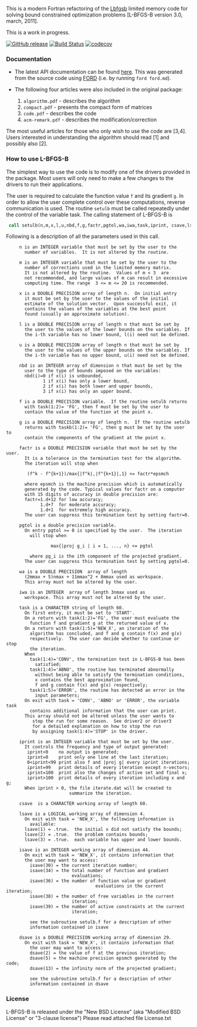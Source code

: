 This is a modern Fortran refactoring of the [Lbfgsb](http://users.iems.northwestern.edu/~nocedal/lbfgsb.html) limited memory code for solving bound constrained optimization problems [L-BFGS-B version 3.0, march, 2011].

This is a work in progress.

[![GitHub release](https://img.shields.io/github/release/jacobwilliams/lbfgsb.svg?style=plastic)](https://github.com/jacobwilliams/lbfgsb/releases/latest)
[![Build Status](https://github.com/jacobwilliams/lbfgsb/actions/workflows/CI.yml/badge.svg)](https://github.com/jacobwilliams/lbfgsb/actions)
[![codecov](https://codecov.io/gh/jacobwilliams/lbfgsb/branch/master/graph/badge.svg?token=BHtd51oUTE)](https://codecov.io/gh/jacobwilliams/lbfgsb)

### Documentation

  * The latest API documentation can be found [here](https://jacobwilliams.github.io/lbfgsb/). This was generated from the source code using [FORD](https://github.com/Fortran-FOSS-Programmers/ford) (i.e. by running `ford ford.md`).

  * The following four articles were also included in the original package:

     1. `algorithm.pdf`     -  describes the algorithm
     2. `compact.pdf`       -  presents the compact form of matrices
     3. `code.pdf`          -  describes the code
     4. `acm-remark.pdf`    -  describes the modification/correction

   The most useful articles for those who only wish to use the code
   are [3,4]. Users interested in understanding the algorithm should
   read [1] and possibly also [2].

### How to use L-BFGS-B

The simplest way to use the code is to modify one of the
drivers provided in the package.  Most users will only need to make
a few changes to the drivers to run their applications.

The user is required to calculate the function value `f` and its gradient `g`.
In order to allow the user complete control over these computations,
reverse communication is used.  The routine `setulb` must be called
repeatedly under the control of the variable task.  The calling
statement of L-BFGS-B is

```fortran
 call setulb(n,m,x,l,u,nbd,f,g,factr,pgtol,wa,iwa,task,iprint, csave,lsave,isave,dsave)
```

Following is a description of all the parameters used in this call.

```
     n is an INTEGER variable that must be set by the user to the
       number of variables.  It is not altered by the routine.

     m is an INTEGER variable that must be set by the user to the
       number of corrections used in the limited memory matrix.
       It is not altered by the routine.  Values of m < 3  are
       not recommended, and large values of m can result in excessive
       computing time. The range  3 <= m <= 20 is recommended.

     x is a DOUBLE PRECISION array of length n.  On initial entry
       it must be set by the user to the values of the initial
       estimate of the solution vector.  Upon successful exit, it
       contains the values of the variables at the best point
       found (usually an approximate solution).

     l is a DOUBLE PRECISION array of length n that must be set by
       the user to the values of the lower bounds on the variables. If
       the i-th variable has no lower bound, l(i) need not be defined.

     u is a DOUBLE PRECISION array of length n that must be set by
       the user to the values of the upper bounds on the variables. If
       the i-th variable has no upper bound, u(i) need not be defined.

     nbd is an INTEGER array of dimension n that must be set by the
       user to the type of bounds imposed on the variables:
       nbd(i)=0 if x(i) is unbounded,
              1 if x(i) has only a lower bound,
              2 if x(i) has both lower and upper bounds,
              3 if x(i) has only an upper bound.

     f is a DOUBLE PRECISION variable.  If the routine setulb returns
       with task(1:2)= 'FG', then f must be set by the user to
       contain the value of the function at the point x.

     g is a DOUBLE PRECISION array of length n.  If the routine setulb
       returns with taskb(1:2)= 'FG', then g must be set by the user to
       contain the components of the gradient at the point x.

     factr is a DOUBLE PRECISION variable that must be set by the user.
       It is a tolerance in the termination test for the algorithm.
       The iteration will stop when

        (f^k - f^{k+1})/max{|f^k|,|f^{k+1}|,1} <= factr*epsmch

       where epsmch is the machine precision which is automatically
       generated by the code. Typical values for factr on a computer
       with 15 digits of accuracy in double precision are:
       factr=1.d+12 for low accuracy;
             1.d+7  for moderate accuracy;
             1.d+1  for extremely high accuracy.
       The user can suppress this termination test by setting factr=0.

     pgtol is a double precision variable.
       On entry pgtol >= 0 is specified by the user.  The iteration
         will stop when

                 max{|proj g_i | i = 1, ..., n} <= pgtol

         where pg_i is the ith component of the projected gradient.
       The user can suppress this termination test by setting pgtol=0.

     wa is a DOUBLE PRECISION  array of length
       (2mmax + 5)nmax + 11mmax^2 + 8mmax used as workspace.
       This array must not be altered by the user.

     iwa is an INTEGER  array of length 3nmax used as
       workspace. This array must not be altered by the user.

     task is a CHARACTER string of length 60.
       On first entry, it must be set to 'START'.
       On a return with task(1:2)='FG', the user must evaluate the
         function f and gradient g at the returned value of x.
       On a return with task(1:5)='NEW_X', an iteration of the
         algorithm has concluded, and f and g contain f(x) and g(x)
         respectively.  The user can decide whether to continue or stop
         the iteration.
       When
         task(1:4)='CONV', the termination test in L-BFGS-B has been
           satisfied;
         task(1:4)='ABNO', the routine has terminated abnormally
           without being able to satisfy the termination conditions,
           x contains the best approximation found,
           f and g contain f(x) and g(x) respectively;
         task(1:5)='ERROR', the routine has detected an error in the
           input parameters;
       On exit with task = 'CONV', 'ABNO' or 'ERROR', the variable task
         contains additional information that the user can print.
       This array should not be altered unless the user wants to
          stop the run for some reason.  See driver2 or driver3
          for a detailed explanation on how to stop the run
          by assigning task(1:4)='STOP' in the driver.

     iprint is an INTEGER variable that must be set by the user.
       It controls the frequency and type of output generated:
        iprint<0    no output is generated;
        iprint=0    print only one line at the last iteration;
        0<iprint<99 print also f and |proj g| every iprint iterations;
        iprint=99   print details of every iteration except n-vectors;
        iprint=100  print also the changes of active set and final x;
        iprint>100  print details of every iteration including x and g;
       When iprint > 0, the file iterate.dat will be created to
                        summarize the iteration.

     csave  is a CHARACTER working array of length 60.

     lsave is a LOGICAL working array of dimension 4.
       On exit with task = 'NEW_X', the following information is
         available:
       lsave(1) = .true.  the initial x did not satisfy the bounds;
       lsave(2) = .true.  the problem contains bounds;
       lsave(3) = .true.  each variable has upper and lower bounds.

     isave is an INTEGER working array of dimension 44.
       On exit with task = 'NEW_X', it contains information that
       the user may want to access:
         isave(30) = the current iteration number;
         isave(34) = the total number of function and gradient
                         evaluations;
         isave(36) = the number of function value or gradient
                                  evaluations in the current iteration;
         isave(38) = the number of free variables in the current
                         iteration;
         isave(39) = the number of active constraints at the current
                         iteration;

         see the subroutine setulb.f for a description of other
         information contained in isave

     dsave is a DOUBLE PRECISION working array of dimension 29.
       On exit with task = 'NEW_X', it contains information that
         the user may want to access:
         dsave(2) = the value of f at the previous iteration;
         dsave(5) = the machine precision epsmch generated by the code;
         dsave(13) = the infinity norm of the projected gradient;

         see the subroutine setulb.f for a description of other
         information contained in dsave
```

### License

L-BFGS-B is released under the "New BSD License" (aka "Modified BSD License" or
"3-clause license")
Please read attached file License.txt
